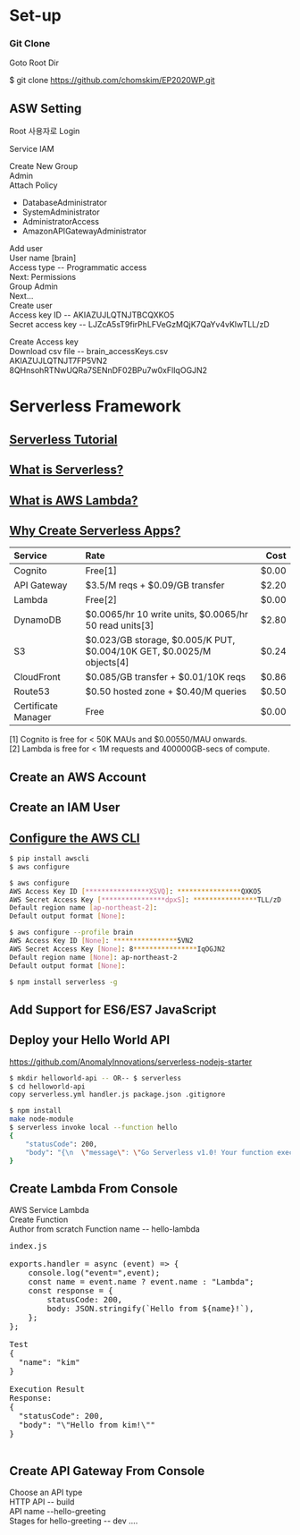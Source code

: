 # Set-up

### Git Clone


Goto Root Dir

$ git clone https://github.com/chomskim/EP2020WP.git

## ASW Setting
Root 사용자로 Login

Service IAM

Create New Group  
Admin  
Attach Policy  
 - DatabaseAdministrator
 - SystemAdministrator
 - AdministratorAccess
 - AmazonAPIGatewayAdministrator

Add user  
User name [brain]  
Access type -- Programmatic access  
Next: Permissions  
Group Admin  
Next...  
Create user  
Access key ID -- AKIAZUJLQTNJTBCQXKO5  
Secret access key -- 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  
  
Create Access key  
Download csv file -- brain_accessKeys.csv  
AKIAZUJLQTNJT7FP5VN2  
8QHnsohRTNwUQRa7SENnDF02BPu7w0xFlIqOGJN2  

# Serverless Framework

## [Serverless Tutorial](https://serverless-stack.com/#table-of-contents)

## [What is Serverless?](https://serverless-stack.com/chapters/ko/what-is-serverless.html)

## [What is AWS Lambda?](https://serverless-stack.com/chapters/ko/what-is-aws-lambda.html)

## [Why Create Serverless Apps?](https://serverless-stack.com/chapters/ko/why-create-serverless-apps.html)

|Service              |Rate                                                                  |Cost   |
| :------------------ | :------------------------------------------------------------------- | ----: |
|Cognito	          |Free[1]	                                                             |$0.00  |
|API Gateway	      |$3.5/M reqs + $0.09/GB transfer	                                     |$2.20  |
|Lambda	              |Free[2]	                                                             |$0.00  |
|DynamoDB	          |$0.0065/hr 10 write units, $0.0065/hr 50 read units[3]                |$2.80  |
|S3	                  |$0.023/GB storage, $0.005/K PUT, $0.004/10K GET, $0.0025/M objects[4] |$0.24  |
|CloudFront	          |$0.085/GB transfer + $0.01/10K reqs	                                 |$0.86  |
|Route53	          |$0.50 hosted zone + $0.40/M queries	                                 |$0.50  |
|Certificate Manager  |Free	                                                                 |$0.00  |

[1] Cognito is free for < 50K MAUs and $0.00550/MAU onwards.  
[2] Lambda is free for < 1M requests and 400000GB-secs of compute.  

## Create an AWS Account

## Create an IAM User

## [Configure the AWS CLI](https://serverless-stack.com/chapters/ko/configure-the-aws-cli.html)

```sh
$ pip install awscli
$ aws configure

$ aws configure
AWS Access Key ID [****************XSVQ]: ****************QXKO5
AWS Secret Access Key [****************dpxS]: ****************TLL/zD
Default region name [ap-northeast-2]:
Default output format [None]:

$ aws configure --profile brain
AWS Access Key ID [None]: ****************5VN2
AWS Secret Access Key [None]: 8****************IqOGJN2
Default region name [None]: ap-northeast-2
Default output format [None]: 

$ npm install serverless -g

```

## Add Support for ES6/ES7 JavaScript

## Deploy your Hello World API

https://github.com/AnomalyInnovations/serverless-nodejs-starter  

```sh
$ mkdir helloworld-api -- OR-- $ serverless
$ cd helloworld-api
copy serverless.yml handler.js package.json .gitignore

$ npm install
make node-module
$ serverless invoke local --function hello
{
    "statusCode": 200,
    "body": "{\n  \"message\": \"Go Serverless v1.0! Your function executed successfully!\",\n  \"input\": \"\"\n}"
}

```

## Create Lambda From Console

AWS Service Lambda  
Create Function  
Author from scratch
Function name -- hello-lambda  
  
<pre>
index.js  

exports.handler = async (event) => {
    console.log("event=",event);
    const name = event.name ? event.name : "Lambda";
    const response = {
        statusCode: 200,
        body: JSON.stringify(`Hello from ${name}!`),
    };
};

Test
{
  "name": "kim"
}

Execution Result
Response:
{
  "statusCode": 200,
  "body": "\"Hello from kim!\""
}

</pre>

## Create API Gateway From Console

Choose an API type  
HTTP API -- build  
API name --hello-greeting  
Stages for hello-greeting -- dev
....




